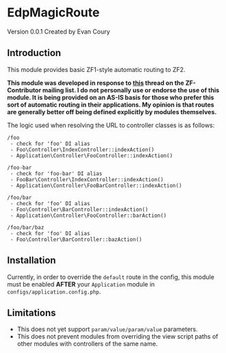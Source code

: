 EdpMagicRoute
=============
Version 0.0.1 Created by Evan Coury

Introduction
------------
This module provides basic ZF1-style automatic routing to ZF2.

**This module was developed in response to [this](http://zend-framework-community.634137.n4.nabble.com/Routes-module-controller-tt4039610.html) thread on the ZF-Contributor mailing list. I do not personally use or endorse the use of this module. It is being provided on an AS-IS basis for those who prefer this sort of automatic routing in their applications. My opinion is that routes are generally better off being defined explicitly by modules themselves.**

The logic used when resolving the URL to controller classes is as follows:

    /foo
     - check for 'foo' DI alias
     - Foo\Controller\IndexController::indexAction()
     - Application\Controller\FooController::indexAction()

    /foo-bar
     - check for 'foo-bar' DI alias
     - FooBar\Controller\IndexController::indexAction()
     - Application\Controller\FooBarController::indexAction()

    /foo/bar
     - check for 'foo' DI alias
     - Foo\Controller\BarController::indexAction()
     - Application\Controller\FooController::barAction()

    /foo/bar/baz
     - check for 'foo' DI alias
     - Foo\Controller\BarController::bazAction()

Installation
------------
Currently, in order to override the `default` route in the config, this module
must be enabled **AFTER** your `Application` module in
`configs/application.config.php`.

Limitations
-----------

* This does not yet support `param/value/param/value` parameters.
* This does not prevent modules from overriding the view script paths of other
  modules with controllers of the same name.
